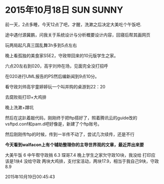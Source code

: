 <!--
author: Kapono
date: 2015-10-18
title: 2015年10月18日
tags: 日志
category: 日志
status: publish
summary: 又是逗比的一天
-->
# 2015年10月18日 SUN SUNNY

前一天，2点多睡，今天12点了吧，才醒，洗漱之后决定大美吃个午饭吧.

途中遇付源冀鹏，问我关于系统设计与分析概要设计内容，回寝后帮其画网页

玩两局起凡真三国乱舞3h多到5点左右

晚上看孤独的美食家S5E2，守政带回来的10元版学生之家。

六点20左右到020，高宇刘帅在场，见面完全没打招呼

在020进行UML报告的PS然后编新闻到9点10分。

看守政刘帅高宇童婷婷玩一个叫并购的桌游到22：20

去腐败街打印+大鸡排

晚上洗漱+蹲坑

然后在这趴着敲代码，刚刚终于把ftp搭好了，照着腾讯云的guide改的vsftpd.conf和pam.d吧好像是，新建了个ftp账号。

然后刚刚传ftp的时候，传到一半传不动了，尝试几次续传，还是不行

**今天看到walfacon上有个辅助整理你的主导世界观的文章，最近弄出来要**



大美午饭 6
中午帮守政捎 6.3 琛哥7.4
晚上学生之家欠守政10块，我没给
打印应该是1块4 没给守政
两块大鸡排，支付宝活动，两块17.9，相当于我自己9块，守政8.9

2015年10月19日00:45:43 